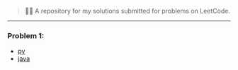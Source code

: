
> 👨‍💻 A repository for my solutions submitted for problems on LeetCode.

---

### Problem 1:

- [py](1/solution.py)
- [java](1/solution.java)

